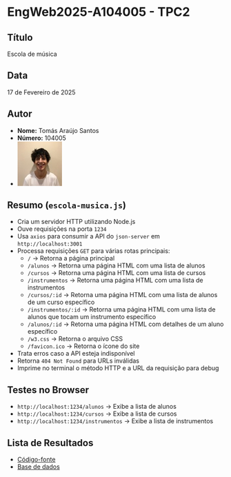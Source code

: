 # EngWeb2025-A104005 - TPC2

## Título
Escola de música

## Data
17 de Fevereiro de 2025

## Autor  
- **Nome:** Tomás Araújo Santos 
- **Número:** 104005
- ![Foto do Autor](../extra/foto.jpeg)

## Resumo (`escola-musica.js`)

- Cria um servidor HTTP utilizando Node.js
- Ouve requisições na porta `1234`
- Usa `axios` para consumir a API do `json-server` em `http://localhost:3001`
- Processa requisições `GET` para várias rotas principais:
  - `/` → Retorna a página principal
  - `/alunos` → Retorna uma página HTML com uma lista de alunos
  - `/cursos` → Retorna uma página HTML com uma lista de cursos
  - `/instrumentos` → Retorna uma página HTML com uma lista de instrumentos
  - `/cursos/:id` → Retorna uma página HTML com uma lista de alunos de um curso específico
  - `/instrumentos/:id` → Retorna uma página HTML com uma lista de alunos que tocam um instrumento específico
  - `/alunos/:id` → Retorna uma página HTML com detalhes de um aluno específico
  - `/w3.css` → Retorna o arquivo CSS
  - `/favicon.ico` → Retorna o ícone do site
- Trata erros caso a API esteja indisponível
- Retorna `404 Not Found` para URLs inválidas
- Imprime no terminal o método HTTP e a URL da requisição para debug

## Testes no Browser
- `http://localhost:1234/alunos` → Exibe a lista de alunos
- `http://localhost:1234/cursos` → Exibe a lista de cursos
- `http://localhost:1234/instrumentos` → Exibe a lista de instrumentos

## Lista de Resultados
- [Código-fonte](escola-musica.js)
- [Base de dados](db.json)